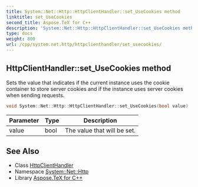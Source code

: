 ```yaml
---
title: System::Net::Http::HttpClientHandler::set_UseCookies method
linktitle: set_UseCookies
second_title: Aspose.TeX for C++
description: 'System::Net::Http::HttpClientHandler::set_UseCookies method. Sets the value that indicates if the current instance uses the cookie container to store server cookies and if the instance uses server cookies when sending requests in C++.'
type: docs
weight: 800
url: /cpp/system.net.http/httpclienthandler/set_usecookies/
---
```

## HttpClientHandler::set_UseCookies method


Sets the value that indicates if the current instance uses the cookie container to store server cookies and if the instance uses server cookies when sending requests.

```cpp
void System::Net::Http::HttpClientHandler::set_UseCookies(bool value)
```


| Parameter | Type | Description |
| --- | --- | --- |
| value | bool | The value that will be set. |

## See Also

* Class [HttpClientHandler](../)
* Namespace [System::Net::Http](../../)
* Library [Aspose.TeX for C++](../../../)

